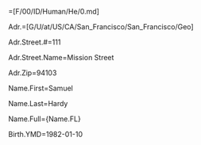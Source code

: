 =[F/00/ID/Human/He/0.md]

Adr.=[G/U/at/US/CA/San_Francisco/San_Francisco/Geo]

Adr.Street.#=111

Adr.Street.Name=Mission Street

Adr.Zip=94103

Name.First=Samuel

Name.Last=Hardy

Name.Full={Name.FL}

Birth.YMD=1982-01-10
